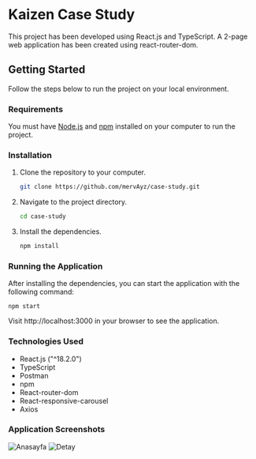 # Kaizen Case Study

This project has been developed using React.js and TypeScript. A 2-page web application has been created using react-router-dom.

## Getting Started

Follow the steps below to run the project on your local environment.

### Requirements
You must have [Node.js](https://nodejs.org/) and [npm](https://www.npmjs.com/) installed on your computer to run the project.

### Installation

1. Clone the repository to your computer.

   ```bash
   git clone https://github.com/mervAyz/case-study.git

2. Navigate to the project directory.

    ```bash
    cd case-study
   
3. Install the dependencies.

    ```bash
    npm install

### Running the Application
After installing the dependencies, you can start the application with the following command:

    npm start

Visit http://localhost:3000 in your browser to see the application.

### Technologies Used
- React.js ("^18.2.0")
- TypeScript
- Postman
- npm 
- React-router-dom
- React-responsive-carousel
- Axios

### Application Screenshots

![Anasayfa](./src/assets/Snippet1.PNG)
![Detay](./src/assets/Snippet2.PNG)

